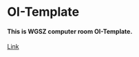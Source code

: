 # OI-Template

#### This is WGSZ computer room OI-Template.

[Link](https://oi-template-for-lcl.netlify.app/)